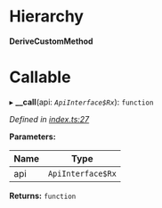 

# Hierarchy

**DeriveCustomMethod**

# Callable
▸ **__call**(api: *`ApiInterface$Rx`*): `function`

*Defined in [index.ts:27](https://github.com/polkadot-js/api/blob/d86b9c8/packages/api-derive/src/index.ts#L27)*

**Parameters:**

| Name | Type |
| ------ | ------ |
| api | `ApiInterface$Rx` |

**Returns:** `function`

